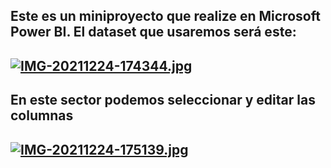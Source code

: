 
## Este es un miniproyecto que realize en Microsoft Power BI. El dataset que usaremos será este:
## [![IMG-20211224-174344.jpg](https://i.postimg.cc/XYsL0gPW/IMG-20211224-174344.jpg)](https://postimg.cc/Hr7XwbHv)

## En este sector podemos seleccionar y editar las columnas 
## [![IMG-20211224-175139.jpg](https://i.postimg.cc/9MLCdK8S/IMG-20211224-175139.jpg)](https://postimg.cc/G8TWr71J)
